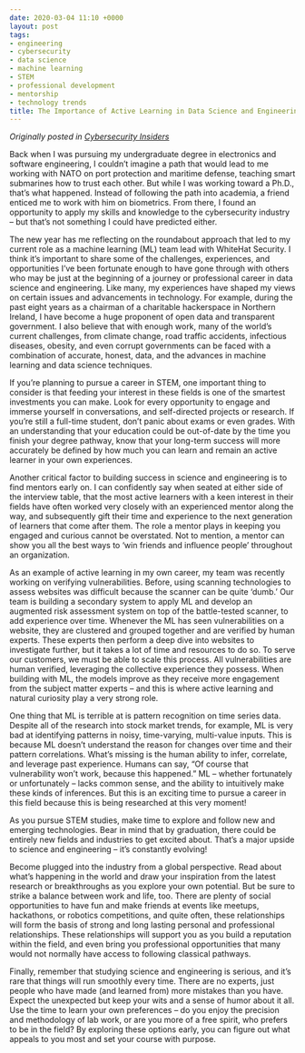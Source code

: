 ```yaml
---
date: 2020-03-04 11:10 +0000
layout: post
tags:
- engineering
- cybersecurity
- data science
- machine learning
- STEM
- professional development
- mentorship
- technology trends
title: The Importance of Active Learning in Data Science and Engineering
---
```


_Originally posted in [Cybersecurity Insiders](https://www.cybersecurity-insiders.com/the-importance-of-active-learning-in-the-data-science-and-engineering/)_

Back when I was pursuing my undergraduate degree in electronics and software engineering, I couldn’t imagine a path that would lead to me working with NATO on port protection and maritime defense, teaching smart submarines how to trust each other. But while I was working toward a Ph.D., that’s what happened. Instead of following the path into academia, a friend enticed me to work with him on biometrics. From there, I found an opportunity to apply my skills and knowledge to the cybersecurity industry – but that’s not something I could have predicted either.

The new year has me reflecting on the roundabout approach that led to my current role as a machine learning (ML) team lead with WhiteHat Security. I think it’s important to share some of the challenges, experiences, and opportunities I’ve been fortunate enough to have gone through with others who may be just at the beginning of a journey or professional career in data science and engineering. Like many, my experiences have shaped my views on certain issues and advancements in technology. For example, during the past eight years as a chairman of a charitable hackerspace in Northern Ireland, I have become a huge proponent of open data and transparent government. I also believe that with enough work, many of the world’s current challenges, from climate change, road traffic accidents, infectious diseases, obesity, and even corrupt governments can be faced with a combination of accurate, honest, data, and the advances in machine learning and data science techniques.

If you’re planning to pursue a career in STEM, one important thing to consider is that feeding your interest in these fields is one of the smartest investments you can make. Look for every opportunity to engage and immerse yourself in conversations, and self-directed projects or research. If you’re still a full-time student, don’t panic about exams or even grades. With an understanding that your education could be out-of-date by the time you finish your degree pathway, know that your long-term success will more accurately be defined by how much you can learn and remain an active learner in your own experiences.

Another critical factor to building success in science and engineering is to find mentors early on. I can confidently say when seated at either side of the interview table, that the most active learners with a keen interest in their fields have often worked very closely with an experienced mentor along the way, and subsequently gift their time and experience to the next generation of learners that come after them. The role a mentor plays in keeping you engaged and curious cannot be overstated. Not to mention, a mentor can show you all the best ways to ‘win friends and influence people’ throughout an organization.

As an example of active learning in my own career, my team was recently working on verifying vulnerabilities. Before, using scanning technologies to assess websites was difficult because the scanner can be quite ‘dumb.’ Our team is building a secondary system to apply ML and develop an augmented risk assessment system on top of the battle-tested scanner, to add experience over time. Whenever the ML has seen vulnerabilities on a website, they are clustered and grouped together and are verified by human experts. These experts then perform a deep dive into websites to investigate further, but it takes a lot of time and resources to do so. To serve our customers, we must be able to scale this process. All vulnerabilities are human verified, leveraging the collective experience they possess. When building with ML, the models improve as they receive more engagement from the subject matter experts – and this is where active learning and natural curiosity play a very strong role.  

One thing that ML is terrible at is pattern recognition on time series data. Despite all of the research into stock market trends, for example, ML is very bad at identifying patterns in noisy, time-varying, multi-value inputs. This is because ML doesn’t understand the reason for changes over time and their pattern correlations. What’s missing is the human ability to infer, correlate, and leverage past experience. Humans can say, “Of course that vulnerability won’t work, because this happened.” ML – whether fortunately or unfortunately – lacks common sense, and the ability to intuitively make these kinds of inferences. But this is an exciting time to pursue a career in this field because this is being researched at this very moment!

As you pursue STEM studies, make time to explore and follow new and emerging technologies. Bear in mind that by graduation, there could be entirely new fields and industries to get excited about. That’s a major upside to science and engineering – it’s constantly evolving!

Become plugged into the industry from a global perspective. Read about what’s happening in the world and draw your inspiration from the latest research or breakthroughs as you explore your own potential. But be sure to strike a balance between work and life, too. There are plenty of social opportunities to have fun and make friends at events like meetups, hackathons, or robotics competitions, and quite often, these relationships will form the basis of strong and long lasting personal and professional relationships. These relationships will support you as you build a reputation within the field, and even bring you professional opportunities that many would not normally have access to following classical pathways.

Finally, remember that studying science and engineering is serious, and it’s rare that things will run smoothly every time. There are no experts, just people who have made (and learned from) more mistakes than you have. Expect the unexpected but keep your wits and a sense of humor about it all. Use the time to learn your own preferences – do you enjoy the precision and methodology of lab work, or are you more of a free spirit, who prefers to be in the field? By exploring these options early, you can figure out what appeals to you most and set your course with purpose.
